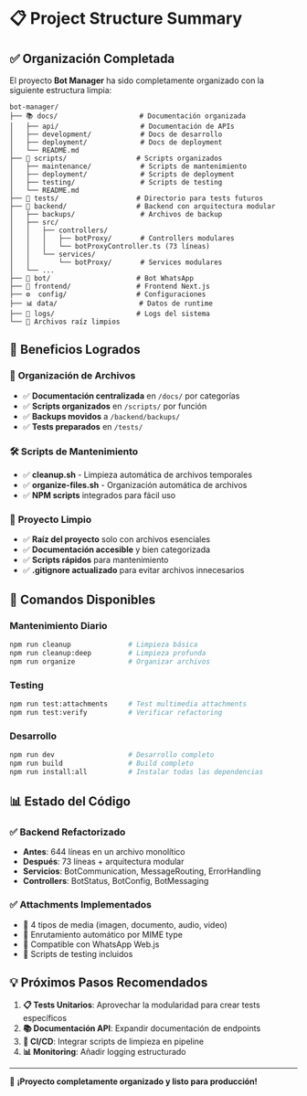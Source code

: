 # 📋 Project Structure Summary

## ✅ Organización Completada

El proyecto **Bot Manager** ha sido completamente organizado con la siguiente estructura limpia:

```
bot-manager/
├── 📚 docs/                    # Documentación organizada
│   ├── api/                    # Documentación de APIs
│   ├── development/            # Docs de desarrollo
│   ├── deployment/             # Docs de deployment
│   └── README.md
├── 🔧 scripts/                 # Scripts organizados
│   ├── maintenance/            # Scripts de mantenimiento
│   ├── deployment/             # Scripts de deployment
│   ├── testing/                # Scripts de testing
│   └── README.md
├── 🧪 tests/                   # Directorio para tests futuros
├── 🔧 backend/                 # Backend con arquitectura modular
│   ├── backups/                # Archivos de backup
│   ├── src/
│   │   ├── controllers/
│   │   │   ├── botProxy/       # Controllers modulares
│   │   │   └── botProxyController.ts (73 líneas)
│   │   └── services/
│   │       └── botProxy/       # Services modulares
│   └── ...
├── 🤖 bot/                     # Bot WhatsApp
├── 🎨 frontend/                # Frontend Next.js
├── ⚙️  config/                 # Configuraciones
├── 📊 data/                    # Datos de runtime
├── 📝 logs/                    # Logs del sistema
└── 📄 Archivos raíz limpios
```

## 🎯 Beneficios Logrados

### 📁 **Organización de Archivos**
- ✅ **Documentación centralizada** en `/docs/` por categorías
- ✅ **Scripts organizados** en `/scripts/` por función
- ✅ **Backups movidos** a `/backend/backups/`
- ✅ **Tests preparados** en `/tests/`

### 🛠️ **Scripts de Mantenimiento**
- ✅ **cleanup.sh** - Limpieza automática de archivos temporales
- ✅ **organize-files.sh** - Organización automática de archivos
- ✅ **NPM scripts** integrados para fácil uso

### 🧹 **Proyecto Limpio**
- ✅ **Raíz del proyecto** solo con archivos esenciales
- ✅ **Documentación accesible** y bien categorizada
- ✅ **Scripts rápidos** para mantenimiento
- ✅ **.gitignore actualizado** para evitar archivos innecesarios

## 🚀 Comandos Disponibles

### Mantenimiento Diario
```bash
npm run cleanup              # Limpieza básica
npm run cleanup:deep         # Limpieza profunda
npm run organize             # Organizar archivos
```

### Testing
```bash
npm run test:attachments     # Test multimedia attachments
npm run test:verify          # Verificar refactoring
```

### Desarrollo
```bash
npm run dev                  # Desarrollo completo
npm run build                # Build completo
npm run install:all          # Instalar todas las dependencias
```

## 📊 Estado del Código

### ✅ **Backend Refactorizado**
- **Antes**: 644 líneas en un archivo monolítico
- **Después**: 73 líneas + arquitectura modular
- **Servicios**: BotCommunication, MessageRouting, ErrorHandling
- **Controllers**: BotStatus, BotConfig, BotMessaging

### ✅ **Attachments Implementados**
- 📎 4 tipos de media (imagen, documento, audio, video)
- 🔄 Enrutamiento automático por MIME type
- 📱 Compatible con WhatsApp Web.js
- 🧪 Scripts de testing incluidos

## 💡 Próximos Pasos Recomendados

1. **📋 Tests Unitarios**: Aprovechar la modularidad para crear tests específicos
2. **📚 Documentación API**: Expandir documentación de endpoints
3. **🔄 CI/CD**: Integrar scripts de limpieza en pipeline
4. **📊 Monitoring**: Añadir logging estructurado

---

🎉 **¡Proyecto completamente organizado y listo para producción!**

